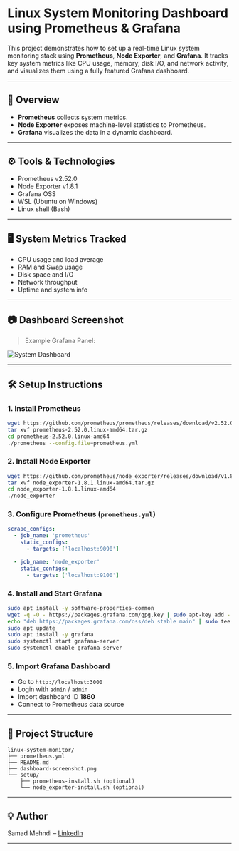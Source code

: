 # Linux System Monitoring Dashboard using Prometheus & Grafana

This project demonstrates how to set up a real-time Linux system monitoring stack using **Prometheus**, **Node Exporter**, and **Grafana**. It tracks key system metrics like CPU usage, memory, disk I/O, and network activity, and visualizes them using a fully featured Grafana dashboard.

---

## 📌 Overview

- **Prometheus** collects system metrics.
- **Node Exporter** exposes machine-level statistics to Prometheus.
- **Grafana** visualizes the data in a dynamic dashboard.

---

## ⚙️ Tools & Technologies

- Prometheus v2.52.0
- Node Exporter v1.8.1
- Grafana OSS
- WSL (Ubuntu on Windows)
- Linux shell (Bash)

---

## 🖥️ System Metrics Tracked

- CPU usage and load average
- RAM and Swap usage
- Disk space and I/O
- Network throughput
- Uptime and system info

---

## 📷 Dashboard Screenshot

> Example Grafana Panel:

![System Dashboard](dashboard_ss1.png)

---

## 🛠️ Setup Instructions

### 1. Install Prometheus

```bash
wget https://github.com/prometheus/prometheus/releases/download/v2.52.0/prometheus-2.52.0.linux-amd64.tar.gz
tar xvf prometheus-2.52.0.linux-amd64.tar.gz
cd prometheus-2.52.0.linux-amd64
./prometheus --config.file=prometheus.yml
```

### 2. Install Node Exporter

```bash
wget https://github.com/prometheus/node_exporter/releases/download/v1.8.1/node_exporter-1.8.1.linux-amd64.tar.gz
tar xvf node_exporter-1.8.1.linux-amd64.tar.gz
cd node_exporter-1.8.1.linux-amd64
./node_exporter
```

### 3. Configure Prometheus (`prometheus.yml`)

```yaml
scrape_configs:
  - job_name: 'prometheus'
    static_configs:
      - targets: ['localhost:9090']

  - job_name: 'node_exporter'
    static_configs:
      - targets: ['localhost:9100']
```

### 4. Install and Start Grafana

```bash
sudo apt install -y software-properties-common
wget -q -O - https://packages.grafana.com/gpg.key | sudo apt-key add -
echo "deb https://packages.grafana.com/oss/deb stable main" | sudo tee /etc/apt/sources.list.d/grafana.list
sudo apt update
sudo apt install -y grafana
sudo systemctl start grafana-server
sudo systemctl enable grafana-server
```

### 5. Import Grafana Dashboard

- Go to `http://localhost:3000`
- Login with `admin` / `admin`
- Import dashboard ID **1860**
- Connect to Prometheus data source

---

## 📁 Project Structure

```
linux-system-monitor/
├── prometheus.yml
├── README.md
├── dashboard-screenshot.png
└── setup/
    ├── prometheus-install.sh (optional)
    └── node_exporter-install.sh (optional)
```

---

## 💡 Author

Samad Mehndi – [LinkedIn](https://linkedin.com/in/samad-mehndi)

---
